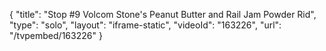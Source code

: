{
    "title": "Stop #9 Volcom Stone's Peanut Butter and Rail Jam Powder Rid",
    "type": "solo",
    "layout": "iframe-static",
    "videoId": "163226",
    "url": "\/tvpembed\/163226"
}
